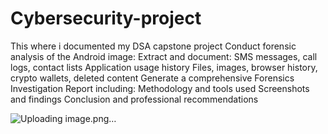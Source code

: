 # Cybersecurity-project
This where i documented my DSA capstone project
Conduct forensic analysis of the Android image:
Extract and document:
SMS messages, call logs, contact lists
Application usage history
Files, images, browser history, crypto wallets, deleted content
Generate a comprehensive Forensics Investigation Report including:
Methodology and tools used
Screenshots and findings
Conclusion and professional recommendations


![Uploading image.png…]()

